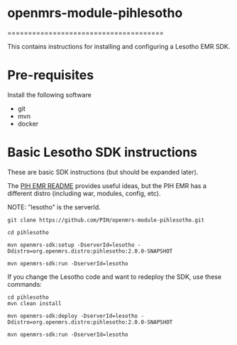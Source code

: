 # openmrs-module-pihlesotho
======================================

This contains instructions for installing and configuring a Lesotho EMR SDK.

# Pre-requisites

Install the following software

* git
* mvn
* docker

# Basic Lesotho SDK instructions

These are basic SDK instructions (but should be expanded later).

The [PIH EMR README](https://github.com/PIH/openmrs-distro-pihemr/blob/master/README.md) provides useful ideas, but the PIH EMR has a different distro (including war, modules, config, etc). 

NOTE: "lesotho" is the serverId.

```
git clone https://github.com/PIH/openmrs-module-pihlesotho.git

cd pihlesotho

mvn openmrs-sdk:setup -DserverId=lesotho -Ddistro=org.openmrs.distro:pihlesotho:2.0.0-SNAPSHOT

mvn openmrs-sdk:run -DserverId=lesotho
```

If you change the Lesotho code and want to redeploy the SDK, use these commands:

```
cd pihlesotho
mvn clean install

mvn openmrs-sdk:deploy -DserverId=lesotho -Ddistro=org.openmrs.distro:pihlesotho:2.0.0-SNAPSHOT

mvn openmrs-sdk:run -DserverId=lesotho
```


